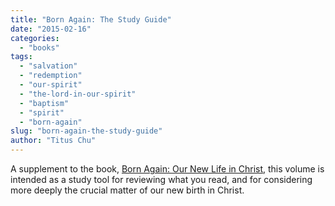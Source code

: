 ```yaml
---
title: "Born Again: The Study Guide"
date: "2015-02-16"
categories: 
  - "books"
tags: 
  - "salvation"
  - "redemption"
  - "our-spirit"
  - "the-lord-in-our-spirit"
  - "baptism"
  - "spirit"
  - "born-again"
slug: "born-again-the-study-guide"
author: "Titus Chu"
---
```


A supplement to the book, [Born Again: Our New Life in Christ](https://www.asweetsavor.org/book-born-again/), this volume is intended as a study tool for reviewing what you read, and for considering more deeply the crucial matter of our new birth in Christ.
